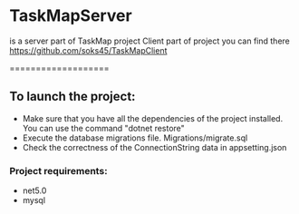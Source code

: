 # TaskMapServer
is a server part of TaskMap project
Client part of project you can find there
https://github.com/soks45/TaskMapClient

===================

## To launch the project:
+ Make sure that you have all the dependencies of the project installed. You can use the command "dotnet restore"
+ Execute the database migrations file. Migrations/migrate.sql
+ Check the correctness of the ConnectionString data in appsetting.json

### Project requirements:
+ net5.0
+ mysql
